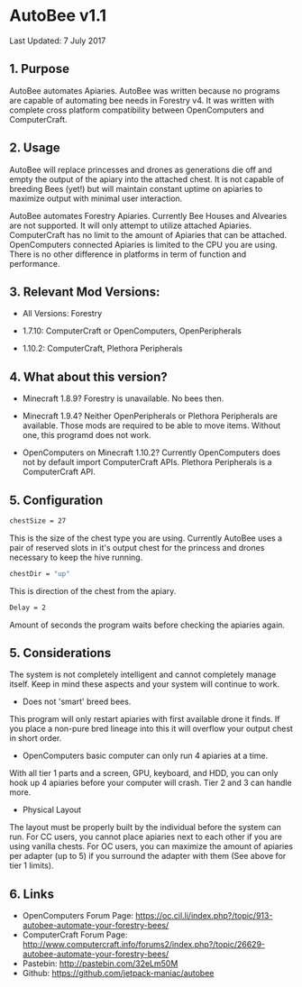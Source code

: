 # AutoBee v1.1
Last Updated: 7 July 2017

## 1. Purpose

AutoBee automates Apiaries.  AutoBee was written because no programs are capable of automating bee needs in Forestry v4.  It was written with complete cross platform compatibility between OpenComputers and ComputerCraft.

## 2. Usage

AutoBee will replace princesses and drones as generations die off and empty the output of the apiary into the attached chest.  It is not capable of breeding Bees (yet!) but will maintain constant uptime on apiaries to maximize output with minimal user interaction.

AutoBee automates Forestry Apiaries.  Currently Bee Houses and Alvearies are not supported.  It will only attempt to utilize attached Apiaries.  ComputerCraft has no limit to the amount of Apiaries that can be attached.  OpenComputers connected Apiaries is limited to the CPU you are using.  There is no other difference in platforms in term of function and performance.

## 3. Relevant Mod Versions:

- All Versions: Forestry

- 1.7.10: ComputerCraft or OpenComputers, OpenPeripherals

- 1.10.2: ComputerCraft, Plethora Peripherals


## 4. What about this version?

- Minecraft 1.8.9?
Forestry is unavailable.  No bees then.

- Minecraft 1.9.4?
Neither OpenPeripherals or Plethora Peripherals are available.  Those mods are required to be able to move items.  Without one, this programd does not work.

- OpenComputers on Minecraft 1.10.2?
Currently OpenComputers does not by default import ComputerCraft APIs.  Plethora Peripherals is a ComputerCraft API.

## 5. Configuration

```sh
chestSize = 27
 ```

This is the size of the chest type you are using.  Currently AutoBee uses a pair of reserved slots in it's output chest for the princess and drones necessary to keep the hive running.

```sh
chestDir = "up"
```

This is direction of the chest from the apiary.

```sh
Delay = 2
```

Amount of seconds the program waits before checking the apiaries again.

## 5. Considerations

The system is not completely intelligent and cannot completely manage itself.  Keep in mind these aspects and your system will continue to work.

- Does not 'smart' breed bees.

This program will only restart apiaries with first available drone it finds.  If you place a non-pure bred lineage into this it will overflow your output chest in short order.

- OpenComputers basic computer can only run 4 apiaries at a time.

With all tier 1 parts and a screen, GPU, keyboard, and HDD, you can only hook up 4 apiaries before your computer will crash.  Tier 2 and 3 can handle more.

- Physical Layout

The layout must be properly built by the individual before the system can run.  For CC users, you cannot place apiaries next to each other if you are using vanilla chests.  For OC users, you can maximize the amount of apiaries per adapter (up to 5) if you surround the adapter with them (See above for tier 1 limits).

## 6. Links

- OpenComputers Forum Page: https://oc.cil.li/index.php?/topic/913-autobee-automate-your-forestry-bees/
- ComputerCraft Forum Page: http://www.computercraft.info/forums2/index.php?/topic/26629-autobee-automate-your-forestry-bees/
- Pastebin: http://pastebin.com/32eLm50M
- Github: https://github.com/jetpack-maniac/autobee
